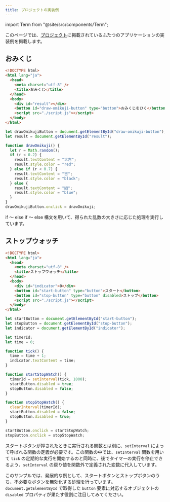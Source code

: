 ```yaml
---
title: プロジェクトの実装例
---
```


import Term from "@site/src/components/Term";

このページでは、[プロジェクト](./13-project.md)に掲載されているふたつのアプリケーションの実装例を掲載します。

## おみくじ

```html title="index.html"
<!DOCTYPE html>
<html lang="ja">
  <head>
    <meta charset="utf-8" />
    <title>おみくじ</title>
  </head>
  <body>
    <div id="result"></div>
    <button id="draw-omikuji-button" type="button">おみくじをひく</button>
    <script src="./script.js"></script>
  </body>
</html>
```

```javascript title="script.js"
let drawOmikujiButton = document.getElementById("draw-omikuji-button");
let result = document.getElementById("result");

function drawOmikuji() {
  let r = Math.random();
  if (r < 0.2) {
    result.textContent = "大吉";
    result.style.color = "red";
  } else if (r < 0.7) {
    result.textContent = "吉";
    result.style.color = "black";
  } else {
    result.textContent = "凶";
    result.style.color = "blue";
  }
}
drawOmikujiButton.onclick = drawOmikuji;
```

if ～ else if ～ else 構文を用いて、得られた乱数の大きさに応じた処理を実行しています。

## ストップウォッチ

```html title="index.html"
<!DOCTYPE html>
<html lang="ja">
  <head>
    <meta charset="utf-8" />
    <title>ストップウォッチ</title>
  </head>
  <body>
    <div id="indicator">0</div>
    <button id="start-button" type="button">スタート</button>
    <button id="stop-button" type="button" disabled>ストップ</button>
    <script src="./script.js"></script>
  </body>
</html>
```

```javascript title="script.js"
let startButton = document.getElementById("start-button");
let stopButton = document.getElementById("stop-button");
let indicator = document.getElementById("indicator");

let timerId;
let time = 0;

function tick() {
  time = time + 1;
  indicator.textContent = time;
}

function startStopWatch() {
  timerId = setInterval(tick, 1000);
  startButton.disabled = true;
  stopButton.disabled = false;
}

function stopStopWatch() {
  clearInterval(timerId);
  startButton.disabled = false;
  stopButton.disabled = true;
}

startButton.onclick = startStopWatch;
stopButton.onclick = stopStopWatch;
```

スタートボタンが押されたときに実行される<Term type="javascriptFunction">関数</Term>とは別に、`setInterval` によって呼ばれる<Term type="javascriptFunction">関数</Term>の定義が必要です。この<Term type="javascriptFunction">関数</Term>の中では、`setInterval` <Term type="javascriptFunction">関数</Term>を用いて `tick` の定期的な実行を開始するのと同時に、後でタイマーの実行を停止できるよう、`setInterval` の<Term type="javascriptReturnValue">戻り値</Term>を<Term type="javascriptFunction">関数</Term>外で定義された<Term type="javascriptVariable">変数</Term>に<Term type="javascriptAssignment">代入</Term>しています。

このサンプルでは、発展的な例として、スタートボタンとストップボタンのうち、不必要なボタンを無効化する処理を行っています。`document.getElementById` で取得した `button` <Term type="element">要素</Term>に対応する<Term type="javascriptObject">オブジェクト</Term>の `disabled` プロパティが果たす役割に注目してみてください。
